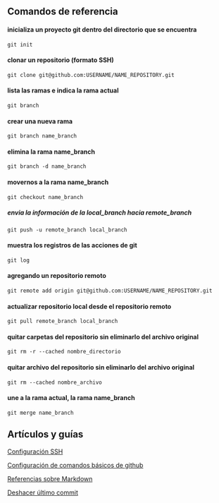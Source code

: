 ## Comandos de referencia

#### inicializa un proyecto git dentro del directorio que se encuentra
`git init`

#### clonar un repositorio (formato SSH)
`git clone git@github.com:USERNAME/NAME_REPOSITORY.git` 

#### lista las ramas e indica la rama actual 
`git branch`

#### crear una nueva rama 
`git branch name_branch`

#### elimina la rama name_branch
`git branch -d name_branch`

#### movernos a la rama name_branch
`git checkout name_branch` 

##### envia la información de la local_branch hacia remote_branch
`git push -u remote_branch local_branch` 

#### muestra los registros de las acciones de git
`git log` 

#### agregando un repositorio remoto
`git remote add origin git@github.com:USERNAME/NAME_REPOSITORY.git` 

#### actualizar repositorio local desde el repositorio remoto
`git pull remote_branch local_branch`

#### quitar carpetas del repositorio sin eliminarlo del archivo original
`git rm -r --cached nombre_directorio`

#### quitar archivo del repositorio sin eliminarlo del archivo original
`git rm --cached nombre_archivo`

#### une a la rama actual, la rama name_branch
`git merge name_branch`

## Artículos y guías

[Configuración SSH](https://docs.github.com/es/github/authenticating-to-github/connecting-to-github-with-ssh)

[Configuración de comandos básicos de github](https://docs.github.com/es/free-pro-team@latest/github/creating-cloning-and-archiving-repositories)

[Referencias sobre Markdown](https://docs.github.com/en/github/writing-on-github/basic-writing-and-formatting-syntax) 

[Deshacer último commit](https://midu.dev/como-deshacer-el-ultimo-commit-git/)